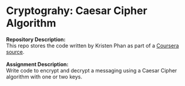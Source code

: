 # Cryptograhy: Caesar Cipher Algorithm
__Repository Description:__
<br/>
This repo stores the code written by Kristen Phan as part of a [Coursera source](https://www.coursera.org/learn/java-programming-arrays-lists-data/home/welcome).
<br/>
<br/>
__Assignment Description:__
<br/>
Write code to encrypt and decrypt a messaging using a Caesar Cipher algorithm with one or two keys.
